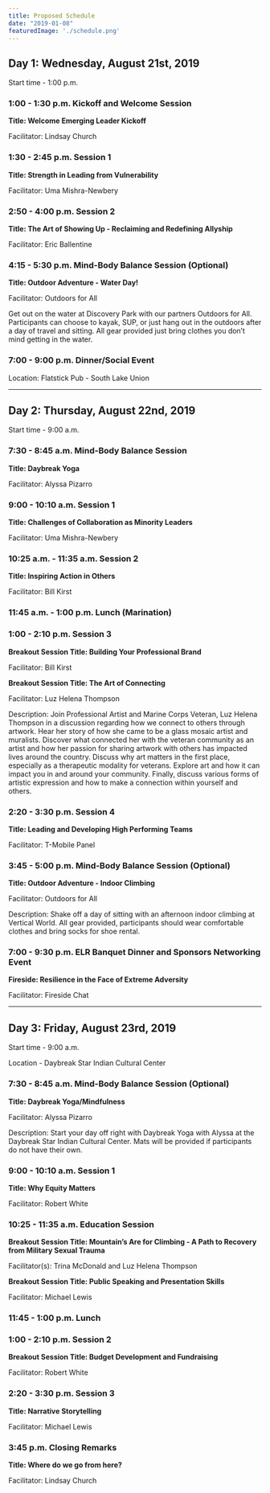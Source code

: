 ```yaml
---
title: Proposed Schedule
date: "2019-01-08"
featuredImage: './schedule.png'
---
```


## <span class="navy-text">Day 1: Wednesday, August 21st, 2019</span>

Start time - 1:00 p.m.


### <span class="red-text">1:00 - 1:30 p.m. 		Kickoff and Welcome Session</span>

**Title: Welcome Emerging Leader Kickoff**

Facilitator: Lindsay Church

### <span class="red-text">1:30 - 2:45 p.m.			Session 1</span>

**Title: Strength in Leading from Vulnerability**

Facilitator: Uma Mishra-Newbery

### <span class="red-text">2:50 - 4:00 p.m.		Session 2</span>

**Title: The Art of Showing Up - Reclaiming and Redefining Allyship**

Facilitator: Eric Ballentine

### <span class="red-text">4:15 - 5:30 p.m.			Mind-Body Balance Session (Optional)</span>

**Title: Outdoor Adventure - Water Day!**

Facilitator: Outdoors for All

Get out on the water at Discovery Park with our partners Outdoors for All. Participants can choose to kayak, SUP, or just hang out in the outdoors after a day of travel and sitting. All gear provided just bring clothes you don’t mind getting in the water.

### <span class="red-text">7:00 - 9:00 p.m.			Dinner/Social Event</span>

Location: Flatstick Pub - South Lake Union

***
	
## <span class="navy-text">Day 2: Thursday, August 22nd, 2019</span>

Start time - 9:00 a.m.



### <span class="red-text">7:30 - 8:45 a.m. 		Mind-Body Balance Session</span>

**Title: Daybreak Yoga**

Facilitator: Alyssa Pizarro

### <span class="red-text">9:00 - 10:10 a.m. 		Session 1</span>
				
**Title: Challenges of Collaboration as Minority Leaders**

Facilitator: Uma Mishra-Newbery

### <span class="red-text">10:25 a.m. - 11:35 a.m. 		Session 2</span>
				
**Title: Inspiring Action in Others**

Facilitator: Bill Kirst

### <span class="red-text">11:45 a.m. - 1:00 p.m.		Lunch (Marination)</span>

### <span class="red-text">1:00 - 2:10 p.m.		Session 3</span>

**Breakout Session Title: Building Your Professional Brand**

Facilitator: Bill Kirst 

**Breakout Session Title: The Art of Connecting**

Facilitator: Luz Helena Thompson

Description: Join Professional Artist and Marine Corps Veteran, Luz Helena Thompson in a discussion regarding how we connect to others through artwork. Hear her story of how she came to be a glass mosaic artist and muralists. Discover what connected her with the veteran community as an artist and how her passion for sharing artwork with others has impacted lives around the country. Discuss why art matters in the first place, especially as a therapeutic modality for veterans. Explore art and how it can impact you in and around your community. Finally, discuss various forms of artistic expression and how to make a connection within yourself and others.

### <span class="red-text">2:20 - 3:30 p.m.		Session 4</span>

**Title: Leading and Developing High Performing Teams**

Facilitator: T-Mobile Panel

### <span class="red-text">3:45 - 5:00 p.m.		Mind-Body Balance Session (Optional)</span>

**Title: Outdoor Adventure - Indoor Climbing**

Facilitator: Outdoors for All

Description: Shake off a day of sitting with an afternoon indoor climbing at Vertical World. All gear provided, participants should wear comfortable clothes and bring socks for shoe rental. 

### <span class="red-text">7:00 - 9:30 p.m.		ELR Banquet Dinner and Sponsors Networking Event</span>

**Fireside: Resilience in the Face of Extreme Adversity**

Facilitator: Fireside Chat

***

## <span class="navy-text">Day 3: Friday, August 23rd, 2019</span>

Start time - 9:00 a.m.

Location - Daybreak Star Indian Cultural Center

### <span class="red-text">7:30 - 8:45 a.m. 		Mind-Body Balance Session (Optional) </span>
				
**Title: Daybreak Yoga/Mindfulness**

Facilitator: Alyssa Pizarro

Description: Start your day off right with Daybreak Yoga with Alyssa at the Daybreak Star Indian Cultural Center. Mats will be provided if participants do not have their own.

### <span class="red-text">9:00 - 10:10 a.m. 		Session 1</span>
				
**Title: Why Equity Matters**

Facilitator: Robert White

### <span class="red-text">10:25 - 11:35 a.m. 		Education Session</span>
				
**Breakout Session Title: Mountain’s Are for Climbing - A Path to Recovery from Military Sexual Trauma**

Facilitator(s): Trina McDonald and Luz Helena Thompson

**Breakout Session Title: Public Speaking and Presentation Skills**

Facilitator: Michael Lewis

### <span class="red-text">11:45 - 1:00 p.m. 		Lunch </span>


### <span class="red-text">1:00 - 2:10 p.m.		Session 2</span>

**Breakout Session Title: Budget Development and Fundraising**

Facilitator: Robert White


### <span class="red-text">2:20 - 3:30 p.m.		Session 3</span>

**Title: Narrative Storytelling**

Facilitator: Michael Lewis

### <span class="red-text">3:45 p.m.			Closing Remarks</span>
**Title: Where do we go from here?**

Facilitator: Lindsay Church